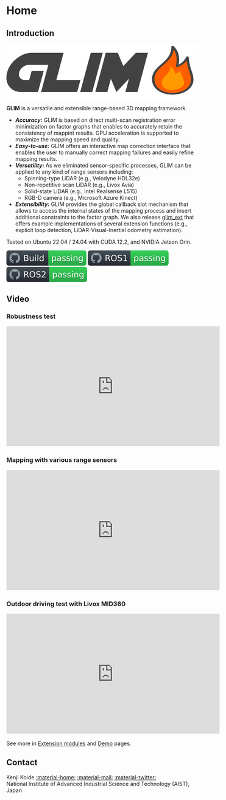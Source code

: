 # Home

## Introduction

![GLIM](assets/logo2.png "GLIM Logo")

**GLIM** is a versatile and extensible range-based 3D mapping framework.

- ***Accuracy:*** GLIM is based on direct multi-scan registration error minimization on factor graphs that enables to accurately retain the consistency of mappint results. GPU acceleration is supported to maximize the mapping speed and quality.
- ***Easy-to-use:*** GLIM offers an interactive map correction interface that enables the user to manually correct mapping failures and easily refine mapping results.
- ***Versatility:*** As we eliminated sensor-specific processes, GLIM can be applied to any kind of range sensors including:
    - Spinning-type LiDAR (e.g., Velodyne HDL32e)
    - Non-repetitive scan LiDAR (e.g., Livox Avia)
    - Solid-state LiDAR (e.g., Intel Realsense L515)
    - RGB-D camera (e.g., Microsoft Azure Kinect)
- ***Extensibility:*** GLIM provides the global callback slot mechanism that allows to access the internal states of the mapping process and insert additional constraints to the factor graph. We also release [glim_ext](https://github.com/koide3/glim_ext) that offers example implementations of several extension functions (e.g., explicit loop detection, LiDAR-Visual-Inertial odometry estimation).

Tested on Ubuntu 22.04 / 24.04 with CUDA 12.2, and NVIDIA Jetson Orin.

[![Build test status](assets/build.svg)](https://github.com/koide3/glim/actions/workflows/build.yml)
[![ROS1](assets/ros1.svg)](https://github.com/koide3/glim_ros1/actions/workflows/docker_push.yml)
[![ROS2](assets/ros2.svg)](https://github.com/koide3/glim_ros2/actions/workflows/docker_push.yml)

## Video

### Robustness test
<div class="youtube">
<iframe width="560" height="315" src="https://www.youtube.com/embed/Kk-K2rCXt-U" title="YouTube video player" frameborder="0" allow="accelerometer; autoplay; clipboard-write; encrypted-media; gyroscope; picture-in-picture" allowfullscreen></iframe>
</div>

### Mapping with various range sensors

<div class="youtube">
<iframe width="560" height="315" src="https://www.youtube.com/embed/_fwK4awbW18?si=R5m5502i7sKTbopg" title="YouTube video player" frameborder="0" allow="accelerometer; autoplay; clipboard-write; encrypted-media; gyroscope; picture-in-picture; web-share" referrerpolicy="strict-origin-when-cross-origin" allowfullscreen></iframe>
</div>

### Outdoor driving test with Livox MID360

<div class="youtube">
<iframe width="560" height="315" src="https://www.youtube.com/embed/CIfRqeV0irE?si=WT-knUxMuGWjYcxQ" title="YouTube video player" frameborder="0" allow="accelerometer; autoplay; clipboard-write; encrypted-media; gyroscope; picture-in-picture; web-share" referrerpolicy="strict-origin-when-cross-origin" allowfullscreen></iframe>
</div>

See more in [Extension modules](extensions.md) and [Demo](demo.md) pages.

## Contact

Kenji Koide [:material-home:](https://staff.aist.go.jp/k.koide/) [:material-mail:](mailto:k.koide@aist.go.jp) [:material-twitter:](https://twitter.com/k_koide3)  
National Institute of Advanced Industrial Science and Technology (AIST), Japan